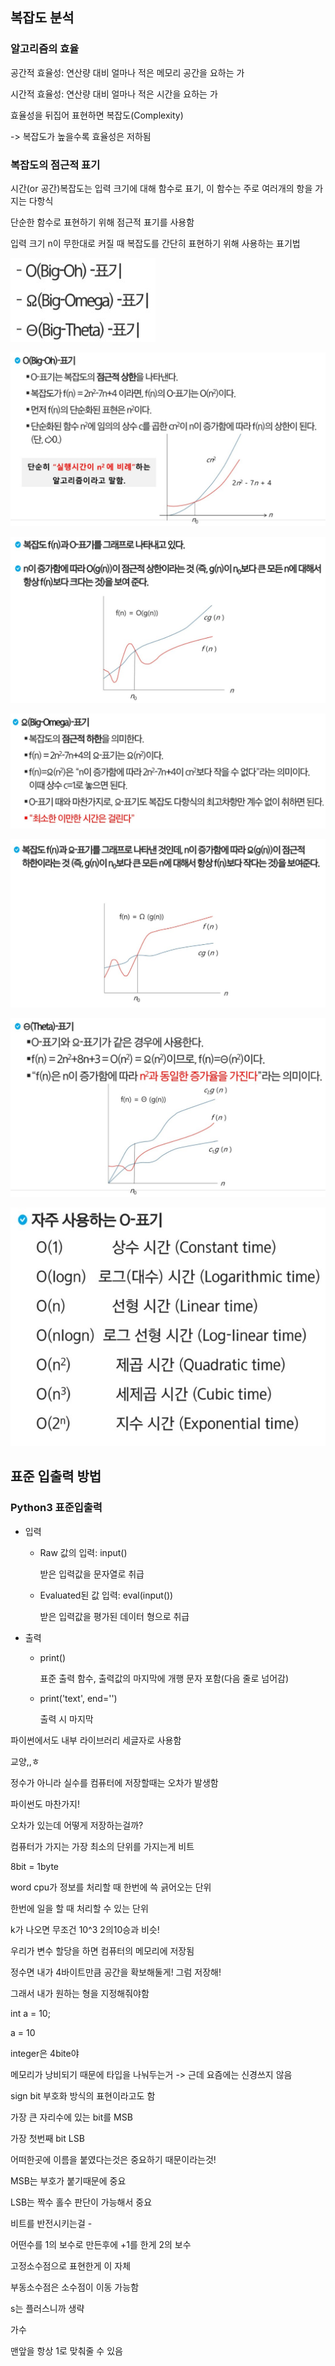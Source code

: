 ## 복잡도 분석

### 알고리즘의 효율

공간적 효율성: 연산량 대비 얼마나 적은 메모리 공간을 요하는 가

시간적 효율성: 연산량 대비 얼마나 적은 시간을 요하는 가

효율성을 뒤집어 표현하면 복잡도(Complexity)

-> 복잡도가 높을수록 효율성은 저하됨



### 복잡도의 점근적 표기

시간(or 공간)복잡도는 입력 크기에 대해 함수로 표기, 이 함수는 주로 여러개의 항을 가지는 다항식

단순한 함수로 표현하기 위해 점근적 표기를 사용함

입력 크기 n이 무한대로 커질 때 복잡도를 간단히 표현하기 위해 사용하는 표기법

<img src="start_0323.assets/%ED%99%94%EB%A9%B4%20%EC%BA%A1%EC%B2%98%202022-03-23%20132657.jpg" alt="점근적 표기"  />



![Big-oh](start_0323.assets/%ED%99%94%EB%A9%B4%20%EC%BA%A1%EC%B2%98%202022-03-23%20134018.jpg)

![big-oh_2](start_0323.assets/%ED%99%94%EB%A9%B4%20%EC%BA%A1%EC%B2%98%202022-03-23%20134145.jpg)

![big-omega](start_0323.assets/%ED%99%94%EB%A9%B4%20%EC%BA%A1%EC%B2%98%202022-03-23%20134244.jpg)

![big-omega_2](start_0323.assets/%ED%99%94%EB%A9%B4%20%EC%BA%A1%EC%B2%98%202022-03-23%20134300.jpg)

![theta](start_0323.assets/%ED%99%94%EB%A9%B4%20%EC%BA%A1%EC%B2%98%202022-03-23%20134326.jpg)

<img src="start_0323.assets/%ED%99%94%EB%A9%B4%20%EC%BA%A1%EC%B2%98%202022-03-23%20134526.jpg" alt="o-표기" style="zoom:80%;" />



## 표준 입출력 방법

### Python3 표준입출력

- 입력

  - Raw 값의 입력: input()

    받은 입력값을 문자열로 취급

  - Evaluated된 값 입력: eval(input())

    받은 입력값을 평가된 데이터 형으로 취급

- 출력

  - print()

    표준 출력 함수, 출력값의 마지막에 개행 문자 포함(다음 줄로 넘어감)

  - print('text', end='')

    출력 시 마지막





파이썬에서도 내부 라이브러리 세글자로 사용함





교양,,ㅎ

정수가 아니라 실수를 컴퓨터에 저장할때는 오차가 발생함

파이썬도 마찬가지!

오차가 있는데 어떻게 저장하는걸까?



컴퓨터가 가지는 가장 최소의 단위를 가지는게 비트

8bit = 1byte

 word cpu가 정보를 처리할 때 한번에 쓱 긁어오는 단위

한번에 일을 할 때 처리할 수 있는 단위



k가 나오면 무조건 10^3 2의10승과 비슷!

 



우리가 변수 할당을 하면 컴퓨터의 메모리에 저장됨

정수면 내가 4바이트만큼 공간을 확보해둘게! 그럼 저장해!

그래서 내가 원하는 형을 지정해줘야함 

int a = 10;

a = 10

integer은 4bite야



메모리가 낭비되기  때문에 타입을 나눠두는거 -> 근데 요즘에는 신경쓰지 않음



sign bit 부호화 방식의 표현이라고도 함

가장 큰 자리수에 있는 bit를 MSB

가장 첫번째  bit LSB 

어떠한곳에 이름을 붙였다는것은 중요하기 때문이라는것!

MSB는 부호가 붙기때문에 중요

LSB는 짝수 홀수 판단이 가능해서 중요

비트를 반전시키는걸 -



어떤수를 1의 보수로 만든후에 +1를 한게 2의 보수





고정소수점으로 표현한게 이 자체

부동소수점은 소수점이 이동 가능함

s는 플러스니까 생략 



가수

맨앞을 항상 1로 맞춰줄 수 있음